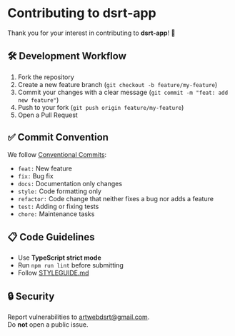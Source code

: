 # Contributing to dsrt-app

Thank you for your interest in contributing to **dsrt-app**! 🎉

## 🛠 Development Workflow
1. Fork the repository
2. Create a new feature branch (`git checkout -b feature/my-feature`)
3. Commit your changes with a clear message (`git commit -m "feat: add new feature"`)
4. Push to your fork (`git push origin feature/my-feature`)
5. Open a Pull Request

## ✅ Commit Convention
We follow [Conventional Commits](https://www.conventionalcommits.org/):
- `feat:` New feature
- `fix:` Bug fix
- `docs:` Documentation only changes
- `style:` Code formatting only
- `refactor:` Code change that neither fixes a bug nor adds a feature
- `test:` Adding or fixing tests
- `chore:` Maintenance tasks

## 📋 Code Guidelines
- Use **TypeScript strict mode**
- Run `npm run lint` before submitting
- Follow [STYLEGUIDE.md](./docs/STYLEGUIDE.md)

## 🔒 Security
Report vulnerabilities to [artwebdsrt@gmail.com](mailto:artwebdsrt@gmail.com).  
Do **not** open a public issue.
